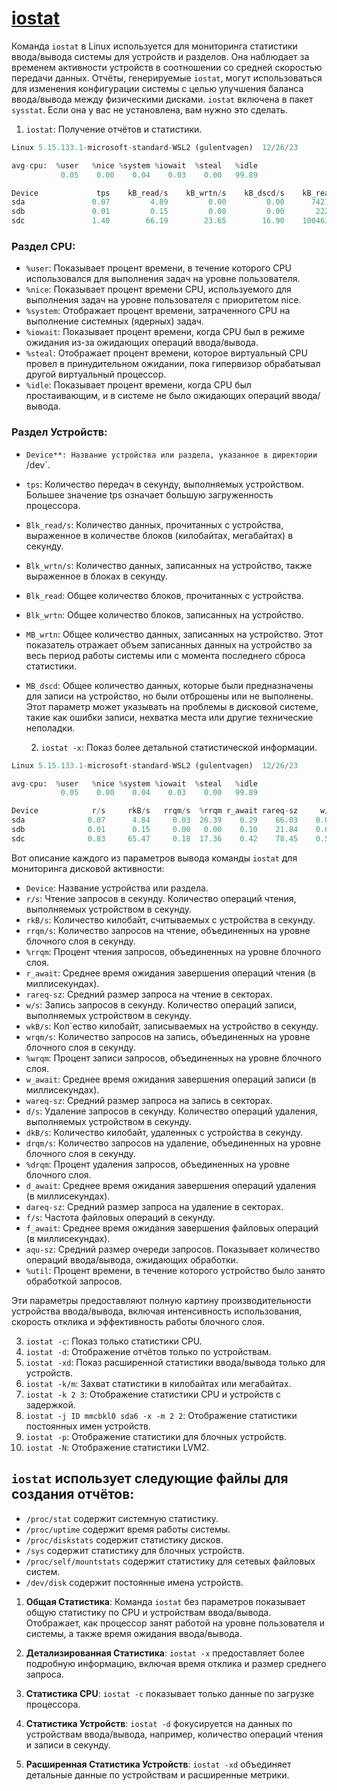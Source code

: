 # [iostat](https://man7.org/linux/man-pages/man1/iostat.1.html)

Команда `iostat` в Linux используется для мониторинга статистики ввода/вывода системы для устройств и разделов. Она наблюдает за временем активности устройств в соотношении со средней скоростью передачи данных. Отчёты, генерируемые `iostat`, могут использоваться для изменения конфигурации системы с целью улучшения баланса ввода/вывода между физическими дисками. `iostat` включена в пакет `sysstat`. Если она у вас не установлена, вам нужно это сделать.

1. `iostat`: Получение отчётов и статистики.

```py
Linux 5.15.133.1-microsoft-standard-WSL2 (gulentvagen)  12/26/23        _x86_64_        (8 CPU)

avg-cpu:  %user   %nice %system %iowait  %steal   %idle
           0.05    0.00    0.04    0.03    0.00   99.89

Device             tps    kB_read/s    kB_wrtn/s    kB_dscd/s    kB_read    kB_wrtn    kB_dscd
sda               0.07         4.89         0.00         0.00      74217          0          0
sdb               0.01         0.15         0.00         0.00       2228          4          0
sdc               1.40        66.19        23.65        16.90    1004637     358932     256452
```

### Раздел CPU:

- `%user`: Показывает процент времени, в течение которого CPU использовался для выполнения задач на уровне пользователя.
- `%nice`: Показывает процент времени CPU, используемого для выполнения задач на уровне пользователя с приоритетом nice.
- `%system`: Отображает процент времени, затраченного CPU на выполнение системных (ядерных) задач.
- `%iowait`: Показывает процент времени, когда CPU был в режиме ожидания из-за ожидающих операций ввода/вывода.
- `%steal`: Отображает процент времени, которое виртуальный CPU провел в принудительном ожидании, пока гипервизор обрабатывал другой виртуальный процессор.
- `%idle`: Показывает процент времени, когда CPU был простаивающим, и в системе не было ожидающих операций ввода/вывода.

### Раздел Устройств:

- `Device**: Название устройства или раздела, указанное в директории `/dev`.
- `tps`: Количество передач в секунду, выполняемых устройством. Большее значение tps означает большую загруженность процессора.
- `Blk_read/s`: Количество данных, прочитанных с устройства, выраженное в количестве блоков (килобайтах, мегабайтах) в секунду.
- `Blk_wrtn/s`: Количество данных, записанных на устройство, также выраженное в блоках в секунду.
- `Blk_read`: Общее количество блоков, прочитанных с устройства.
- `Blk_wrtn`: Общее количество блоков, записанных на устройство.
- `MB_wrtn`: Общее количество данных, записанных на устройство. Этот показатель отражает объем записанных данных на устройство за весь период работы системы или с момента последнего сброса статистики.
- `MB_dscd`: Общее количество данных, которые были предназначены для записи на устройство, но были отброшены или не выполнены. Этот параметр может указывать на проблемы в дисковой системе, такие как ошибки записи, нехватка места или другие технические неполадки.

  2. `iostat -x`: Показ более детальной статистической информации.

```py
Linux 5.15.133.1-microsoft-standard-WSL2 (gulentvagen)  12/26/23        _x86_64_        (8 CPU)

avg-cpu:  %user   %nice %system %iowait  %steal   %idle
           0.05    0.00    0.04    0.03    0.00   99.89

Device            r/s     rkB/s   rrqm/s  %rrqm r_await rareq-sz     w/s     wkB/s   wrqm/s  %wrqm w_await wareq-sz     d/s     dkB/s   drqm/s  %drqm d_await dareq-sz     f/s f_await  aqu-sz  %util
sda              0.07      4.84     0.03  26.39    0.29    66.03    0.00      0.00     0.00   0.00    0.00     0.00    0.00      0.00     0.00   0.00    0.00     0.00    0.00    0.00    0.00   0.00
sdb              0.01      0.15     0.00   0.00    0.10    21.84    0.00      0.00     0.00   0.00    1.50     2.00    0.00      0.00     0.00   0.00    0.00     0.00    0.00    1.00    0.00   0.00
sdc              0.83     65.47     0.18  17.36    0.42    78.45    0.53     23.39     0.60  53.11    1.85    44.48    0.03     16.71     0.00   1.26    0.12   652.55    0.18    0.33    0.00   0.24
```

Вот описание каждого из параметров вывода команды `iostat` для мониторинга дисковой активности:

- `Device`: Название устройства или раздела.
- `r/s`: Чтение запросов в секунду. Количество операций чтения, выполняемых устройством в секунду.
- `rkB/s`: Количество килобайт, считываемых с устройства в секунду.
- `rrqm/s`: Количество запросов на чтение, объединенных на уровне блочного слоя в секунду.
- `%rrqm`: Процент чтения запросов, объединенных на уровне блочного слоя.
- `r_await`: Среднее время ожидания завершения операций чтения (в миллисекундах).
- `rareq-sz`: Средний размер запроса на чтение в секторах.
- `w/s`: Запись запросов в секунду. Количество операций записи, выполняемых устройством в секунду.
- `wkB/s`: Кол`ество килобайт, записываемых на устройство в секунду.
- `wrqm/s`: Количество запросов на запись, объединенных на уровне блочного слоя в секунду.
- `%wrqm`: Процент записи запросов, объединенных на уровне блочного слоя.
- `w_await`: Среднее время ожидания завершения операций записи (в миллисекундах).
- `wareq-sz`: Средний размер запроса на запись в секторах.
- `d/s`: Удаление запросов в секунду. Количество операций удаления, выполняемых устройством в секунду.
- `dkB/s`: Количество килобайт, удаленных с устройства в секунду.
- `drqm/s`: Количество запросов на удаление, объединенных на уровне блочного слоя в секунду.
- `%drqm`: Процент удаления запросов, объединенных на уровне блочного слоя.
- `d_await`: Среднее время ожидания завершения операций удаления (в миллисекундах).
- `dareq-sz`: Средний размер запроса на удаление в секторах.
- `f/s`: Частота файловых операций в секунду.
- `f_await`: Среднее время ожидания завершения файловых операций (в миллисекундах).
- `aqu-sz`: Средний размер очереди запросов. Показывает количество операций ввода/вывода, ожидающих обработки.
- `%util`: Процент времени, в течение которого устройство было занято обработкой запросов.

Эти параметры предоставляют полную картину производительности устройства ввода/вывода, включая интенсивность использования, скорость отклика и эффективность работы блочного слоя.

3. `iostat -c`: Показ только статистики CPU.
4. `iostat -d`: Отображение отчётов только по устройствам.
5. `iostat -xd`: Показ расширенной статистики ввода/вывода только для устройств.
6. `iostat -k/m`: Захват статистики в килобайтах или мегабайтах.
7. `iostat -k 2 3`: Отображение статистики CPU и устройств с задержкой.
8. `iostat -j ID mmcbkl0 sda6 -x -m 2 2`: Отображение статистики постоянных имен устройств.
9. `iostat -p`: Отображение статистики для блочных устройств.
10. `iostat -N`: Отображение статистики LVM2.

## `iostat` использует следующие файлы для создания отчётов:

- `/proc/stat` содержит системную статистику.
- `/proc/uptime` содержит время работы системы.
- `/proc/diskstats` содержит статистику дисков.
- `/sys` содержит статистику для блочных устройств.
- `/proc/self/mountstats` содержит статистику для сетевых файловых систем.
- `/dev/disk` содержит постоянные имена устройств.

1. **Общая Статистика**: Команда `iostat` без параметров показывает общую статистику по CPU и устройствам ввода/вывода. Отображает, как процессор занят работой на уровне пользователя и системы, а также время ожидания ввода/вывода.

2. **Детализированная Статистика**: `iostat -x` предоставляет более подробную информацию, включая время отклика и размер среднего запроса.

3. **Статистика CPU**: `iostat -c` показывает только данные по загрузке процессора.

4. **Статистика Устройств**: `iostat -d` фокусируется на данных по устройствам ввода/вывода, например, количество операций чтения и записи в секунду.

5. **Расширенная Статистика Устройств**: `iostat -xd` объединяет детальные данные по устройствам и расширенные метрики.
